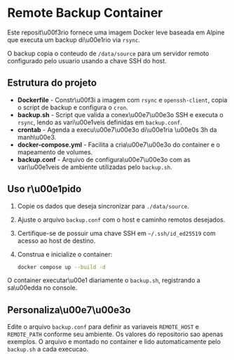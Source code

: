 # Remote Backup Container

Este reposit\u00f3rio fornece uma imagem Docker leve baseada em Alpine que executa um backup di\u00e1rio via `rsync`.

O backup copia o conteudo de `/data/source` para um servidor remoto configurado pelo usuario usando a chave SSH do host.

## Estrutura do projeto

- **Dockerfile** - Constr\u00f3i a imagem com `rsync` e `openssh-client`, copia o script de backup e configura o `cron`.
- **backup.sh** - Script que valida a conex\u00e7\u00e3o SSH e executa o `rsync`,
  lendo as vari\u00e1veis definidas em `backup.conf`.
- **crontab** - Agenda a execu\u00e7\u00e3o di\u00e1ria \u00e0s 3h da manh\u00e3.
- **docker-compose.yml** - Facilita a cria\u00e7\u00e3o do container e o mapeamento de volumes.
- **backup.conf** - Arquivo de configura\u00e7\u00e3o com as vari\u00e1veis de ambiente utilizadas pelo `backup.sh`.

## Uso r\u00e1pido

1. Copie os dados que deseja sincronizar para `./data/source`.
2. Ajuste o arquivo `backup.conf` com o host e caminho remotos desejados.
3. Certifique-se de possuir uma chave SSH em `~/.ssh/id_ed25519` com acesso ao host de destino.
4. Construa e inicialize o container:

   ```bash
   docker compose up --build -d
   ```

O container executar\u00e1 diariamente o `backup.sh`, registrando a sa\u00edda no console.

## Personaliza\u00e7\u00e3o

Edite o arquivo `backup.conf` para definir as variaveis `REMOTE_HOST` e `REMOTE_PATH` conforme seu ambiente. Os valores do repositorio sao apenas exemplos. O arquivo e montado no container e lido automaticamente pelo `backup.sh` a cada execucao.


